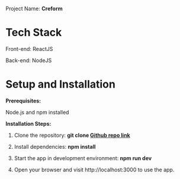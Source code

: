 Project Name: **Creform**

# Tech Stack

Front-end: ReactJS

Back-end: NodeJS

# Setup and Installation

**Prerequisites:**

Node.js and npm installed

**Installation Steps:**

1. Clone the repository: **git clone [Github repo link](https://github.com/HoaiAnhTran/Creform-FE.git)**

2. Install dependencies: **npm install**

3. Start the app in development environment: **npm run dev**

4. Open your browser and visit http://localhost:3000 to use the app.
